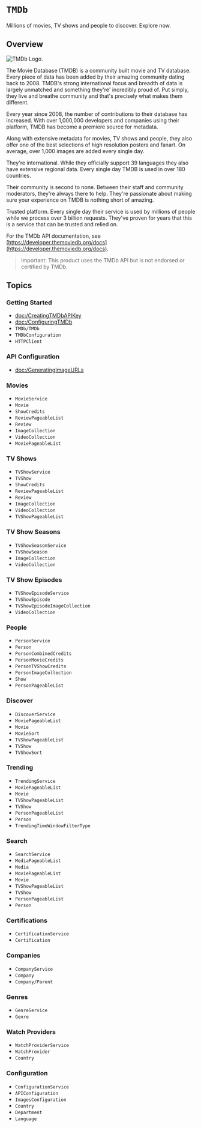 # ``TMDb``

Millions of movies, TV shows and people to discover. Explore now.

## Overview

![TMDb Logo.](tmdb_logo.svg)

The Movie Database (TMDB) is a community built movie and TV database. Every piece of data has been added by their
amazing community dating back to 2008. TMDB's strong international focus and breadth of data is largely unmatched and
something they're' incredibly proud of. Put simply, they live and breathe community and that's precisely what makes them
different.

Every year since 2008, the number of contributions to their database has increased. With over 1,000,000 developers and
companies using their platform, TMDB has become a premiere source for metadata.

Along with extensive metadata for movies, TV shows and people, they also offer one of the best selections of high
resolution posters and fanart. On average, over 1,000 images are added every single day.

They're international. While they officially support 39 languages they also have extensive regional data. Every single
day TMDB is used in over 180 countries.

Their community is second to none. Between their staff and community moderators, they're always there to help. They're
passionate about making sure your experience on TMDB is nothing short of amazing.

Trusted platform. Every single day their service is used by millions of people while we process over 3 billion requests.
They've proven for years that this is a service that can be trusted and relied on.

For the TMDb API documentation, see
[https://developer.themoviedb.org/docs](https://developer.themoviedb.org/docs).

> Important: This product uses the TMDb API but is not endorsed or certified by TMDb.

## Topics

### Getting Started

- <doc:/CreatingTMDbAPIKey>
- <doc:/ConfiguringTMDb>
- ``TMDb/TMDb``
- ``TMDbConfiguration``
- ``HTTPClient``

### API Configuration

- <doc:/GeneratingImageURLs>

### Movies

- ``MovieService``
- ``Movie``
- ``ShowCredits``
- ``ReviewPageableList``
- ``Review``
- ``ImageCollection``
- ``VideoCollection``
- ``MoviePageableList``

### TV Shows

- ``TVShowService``
- ``TVShow``
- ``ShowCredits``
- ``ReviewPageableList``
- ``Review``
- ``ImageCollection``
- ``VideoCollection``
- ``TVShowPageableList``

### TV Show Seasons

- ``TVShowSeasonService``
- ``TVShowSeason``
- ``ImageCollection``
- ``VideoCollection``

### TV Show Episodes

- ``TVShowEpisodeService``
- ``TVShowEpisode``
- ``TVShowEpisodeImageCollection``
- ``VideoCollection``

### People

- ``PersonService``
- ``Person``
- ``PersonCombinedCredits``
- ``PersonMovieCredits``
- ``PersonTVShowCredits``
- ``PersonImageCollection``
- ``Show``
- ``PersonPageableList``

### Discover

- ``DiscoverService``
- ``MoviePageableList``
- ``Movie``
- ``MovieSort``
- ``TVShowPageableList``
- ``TVShow``
- ``TVShowSort``

### Trending

- ``TrendingService``
- ``MoviePageableList``
- ``Movie``
- ``TVShowPageableList``
- ``TVShow``
- ``PersonPageableList``
- ``Person``
- ``TrendingTimeWindowFilterType``

### Search

- ``SearchService``
- ``MediaPageableList``
- ``Media``
- ``MoviePageableList``
- ``Movie``
- ``TVShowPageableList``
- ``TVShow``
- ``PersonPageableList``
- ``Person``

### Certifications

- ``CertificationService``
- ``Certification``

### Companies

- ``CompanyService``
- ``Company``
- ``Company/Parent``

### Genres

- ``GenreService``
- ``Genre``

### Watch Providers

- ``WatchProviderService``
- ``WatchProvider``
- ``Country``

### Configuration

- ``ConfigurationService``
- ``APIConfiguration``
- ``ImagesConfiguration``
- ``Country``
- ``Department``
- ``Language``
